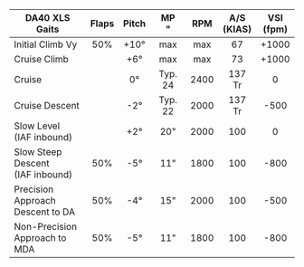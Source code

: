 | DA40 XLS Gaits                       | Flaps | Pitch |  MP<br/>"   | RPM  | A/S<br/>(KIAS) | VSI<br/>(fpm) |
| ------------------------------------ |:-----:|:-----:|:-------:|:----:|:--------------:|:-------------:|
| Initial Climb Vy                     |  50%  | +10°  |   max   | max  |       67       |     +1000     |
| Cruise Climb                         |       |  +6°  |   max   | max  |       73       |     +1000     |
| Cruise                               |       |  0°   | Typ. 24 | 2400 |     137 Tr     |       0       |
| Cruise Descent                       |       |  -2°  | Typ. 22 | 2000 |     137 Tr     |     -500      |
| Slow Level<br/>(IAF inbound)         |       |  +2°  |   20"   | 2000 |      100       |       0       |
| Slow Steep Descent<br/>(IAF inbound) |  50%  |  -5°  |   11"   | 1800 |      100       |     -800      |
| Precision Approach<br/>Descent to DA |  50%  |  -4°  |   15"   | 2000 |      100       |     -500      |
| Non-Precision<br/>Approach to MDA    |  50%  |  -5°  |   11"   | 1800 |      100       |     -800      |
